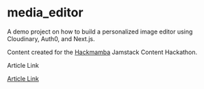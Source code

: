 # media_editor

A demo project on how to build a personalized image editor using Cloudinary, Auth0, and Next.js.

Content created for the [Hackmamba](https://content.hackmamba.io/) Jamstack Content Hackathon.


Article Link

[Article Link](https://dev.to/hackmamba/build-a-personalized-image-editor-with-cloudinary-auth0-1054)
